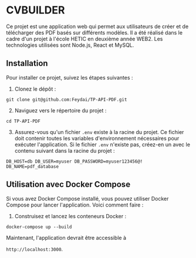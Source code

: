 # CVBUILDER

Ce projet est une application web qui permet aux utilisateurs de créer et de télécharger des PDF basés sur différents modèles. Il a été réalisé dans le cadre d'un projet à l'école HETIC en deuxième année WEB2. Les technologies utilisées sont Node.js, React et MySQL.

## Installation

Pour installer ce projet, suivez les étapes suivantes :

1. Clonez le dépôt :

```git clone git@github.com:Feydai/TP-API-PDF.git```

2. Naviguez vers le répertoire du projet :

```cd TP-API-PDF```

3. Assurez-vous qu'un fichier `.env` existe à la racine du projet. Ce fichier doit contenir toutes les variables d'environnement nécessaires pour exécuter l'application. Si le fichier `.env` n'existe pas, créez-en un avec le contenu suivant dans la racine du projet :

`DB_HOST=db DB_USER=myuser
DB_PASSWORD=myuser123456@!
DB_NAME=pdf_database`

## Utilisation avec Docker Compose

Si vous avez Docker Compose installé, vous pouvez utiliser Docker Compose pour lancer l'application. Voici comment faire :

1. Construisez et lancez les conteneurs Docker :

```docker-compose up --build```

Maintenant, l'application devrait être accessible à 

`http://localhost:3000`.
